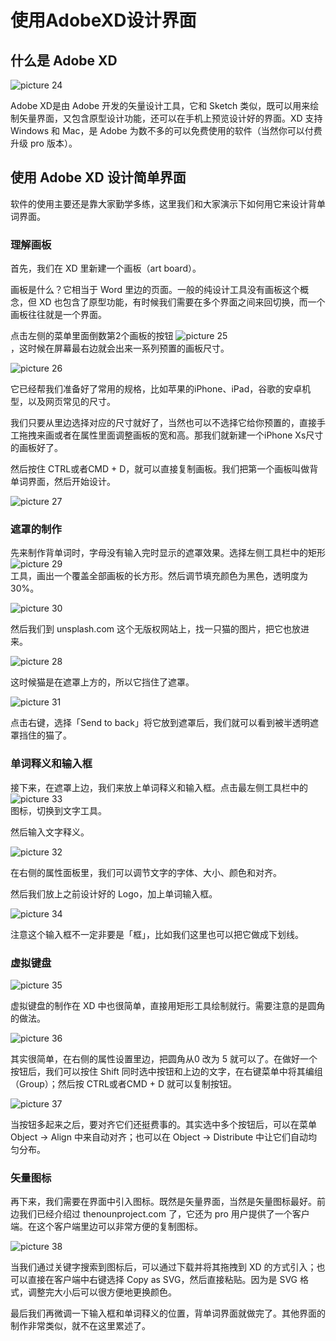# 使用AdobeXD设计界面

## 什么是 Adobe XD

![picture 24](images/4ee6f6ee095f864dc96282525b69380c2f28d1b5bf5ea0414d3abf30fa4ecd25.png)  

Adobe XD是由 Adobe 开发的矢量设计工具，它和 Sketch 类似，既可以用来绘制矢量界面，又包含原型设计功能，还可以在手机上预览设计好的界面。XD 支持 Windows 和 Mac，是 Adobe 为数不多的可以免费使用的软件（当然你可以付费升级 pro 版本）。

## 使用 Adobe XD 设计简单界面

软件的使用主要还是靠大家勤学多练，这里我们和大家演示下如何用它来设计背单词界面。

### 理解画板

首先，我们在 XD 里新建一个画板（art board）。

画板是什么？它相当于 Word 里边的页面。一般的纯设计工具没有画板这个概念，但 XD 也包含了原型功能，有时候我们需要在多个界面之间来回切换，而一个画板往往就是一个界面。


点击左侧的菜单里面倒数第2个画板的按钮 ![picture 25](images/f6b522f7c0704ff048773475e8b4334a2124d20946afa33c7c01edc406451710.png)  
 ，这时候在屏幕最右边就会出来一系列预置的画板尺寸。


![picture 26](images/7693c976618197069e64c816967294f735d0e4c2ef4e630dc5dff9d4c3f93e7b.png)  


它已经帮我们准备好了常用的规格，比如苹果的iPhone、iPad，谷歌的安卓机型，以及网页常见的尺寸。

我们只要从里边选择对应的尺寸就好了，当然也可以不选择它给你预置的，直接手工拖拽来画或者在属性里面调整画板的宽和高。那我们就新建一个iPhone Xs尺寸的画板好了。

然后按住 CTRL或者CMD + D，就可以直接复制画板。我们把第一个画板叫做背单词界面，然后开始设计。

![picture 27](images/5941a5dce13909f4044ccfe800d42f713520a1084d0adf2d8015c38e1989cc80.png)  

### 遮罩的制作


先来制作背单词时，字母没有输入完时显示的遮罩效果。选择左侧工具栏中的矩形 ![picture 29](images/12ae742ca490d93ce20f9c5aa96b494512bd0aca9e5df9c10d3f1c1128c675c8.png)  
工具，画出一个覆盖全部画板的长方形。然后调节填充颜色为黑色，透明度为 30%。

![picture 30](images/68d0fb889f33813c5b58f53dd088a35b2d2a74127a6deef8252e33c5b04d8d46.png)  


然后我们到 unsplash.com 这个无版权网站上，找一只猫的图片，把它也放进来。

![picture 28](images/26ce365a5cd2b48a7e9926feec288fc4ec36c555d2bcbdcf137fb9609cc6118c.png)  

这时候猫是在遮罩上方的，所以它挡住了遮罩。

![picture 31](images/3fd45f459adc6bf0949a9a25498fffe39927996eccac6bf0342c5fbdc815c495.png)  

点击右键，选择「Send to back」将它放到遮罩后，我们就可以看到被半透明遮罩挡住的猫了。


### 单词释义和输入框 


接下来，在遮罩上边，我们来放上单词释义和输入框。点击最左侧工具栏中的 ![picture 33](images/67fb978bc2912408fb6e347eab440d3da5d161b8c1f6dd21738d5769d8c8695b.png)  
图标，切换到文字工具。

然后输入文字释义。

![picture 32](images/36e31721ae40e108f0ba3b4fcb5cdf44e63263686f02acbe0282d587b53675bf.png)  

在右侧的属性面板里，我们可以调节文字的字体、大小、颜色和对齐。

然后我们放上之前设计好的 Logo，加上单词输入框。

![picture 34](images/21aaded8aee1a6683c5ed1f76958bcbadcdd40d79e61dea141d7e6328c0614d8.png)  

注意这个输入框不一定非要是「框」，比如我们这里也可以把它做成下划线。

### 虚拟键盘

![picture 35](images/cd7edb97da404b395f2f3821ffbbdb7e42ed1f20904943525d4ed429fd9a7896.png)  

虚拟键盘的制作在 XD 中也很简单，直接用矩形工具绘制就行。需要注意的是圆角的做法。

![picture 36](images/b258617ad1104a072548cda70c147292a862e06c3046c3b3e44b8d5a3a286cd1.png)  

其实很简单，在右侧的属性设置里边，把圆角从0 改为 5 就可以了。在做好一个按钮后，我们可以按住 Shift 同时选中按钮和上边的文字，在右键菜单中将其编组（Group）；然后按 CTRL或者CMD + D 就可以复制按钮。


![picture 37](images/18349a2006555ddc932fa806936d801a93b9fb43f88fe9146026a7fbaa5311aa.png)  

当按钮多起来之后，要对齐它们还挺费事的。其实选中多个按钮后，可以在菜单 Object → Align 中来自动对齐；也可以在 Object → Distribute 中让它们自动均匀分布。

### 矢量图标

再下来，我们需要在界面中引入图标。既然是矢量界面，当然是矢量图标最好。前边我们已经介绍过 thenounproject.com 了，它还为 pro 用户提供了一个客户端。在这个客户端里边可以非常方便的复制图标。

![picture 38](images/8c11c4cd1362d30f45d5056462f130adfc819fe1348c03748855602868e07e04.png)  

当我们通过关键字搜索到图标后，可以通过下载并将其拖拽到 XD 的方式引入；也可以直接在客户端中右键选择 Copy as SVG，然后直接粘贴。因为是 SVG 格式，调整完大小后可以很方便地更换颜色。

最后我们再微调一下输入框和单词释义的位置，背单词界面就做完了。其他界面的制作非常类似，就不在这里累述了。